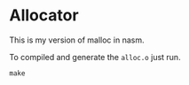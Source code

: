# Allocator
This is my version of malloc in nasm.

To compiled and generate the `alloc.o` just run.
```
make
```
